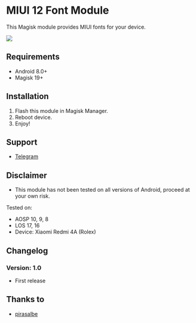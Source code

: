 # MIUI 12 Font Module

This Magisk module provides MIUI fonts for your device.

![](https://i.imgur.com/cKSrKFB.png)
 
## Requirements 
- Android 8.0+ 
- Magisk 19+ 

## Installation 
1. Flash this module in Magisk Manager. 
2. Reboot device. 
3. Enjoy! 

## Support 
- [Telegram](https://t.me/WSTxda) 

## Disclaimer 
- This module has not been tested on all versions of Android, proceed at your own risk.

Tested on:

- AOSP 10, 9, 8 
- LOS 17, 16
- Device: Xiaomi Redmi 4A (Rolex)

## Changelog 
### Version: 1.0 
- First release

## Thanks to
- [pirasalbe](https://github.com/pirasalbe)